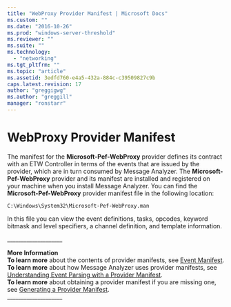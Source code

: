 ```yaml
---
title: "WebProxy Provider Manifest | Microsoft Docs"
ms.custom: ""
ms.date: "2016-10-26"
ms.prod: "windows-server-threshold"
ms.reviewer: ""
ms.suite: ""
ms.technology: 
  - "networking"
ms.tgt_pltfrm: ""
ms.topic: "article"
ms.assetid: 3edfd760-e4a5-432a-884c-c39509827c9b
caps.latest.revision: 17
author: "greggigwg"
ms.author: "greggill"
manager: "ronstarr"
---
```

# WebProxy Provider Manifest
The manifest for the **Microsoft-Pef-WebProxy** provider defines its contract with an ETW Controller in terms of the events that are issued by the provider, which are in turn consumed by Message Analyzer. The **Microsoft-Pef-WebProxy** provider and its manifest are installed and registered on your machine when you install Message Analyzer. You can find the **Microsoft-Pef-WebProxy** provider manifest file in the following location:  
  
 `C:\Windows\System32\Microsoft-Pef-WebProxy.man`  
  
 In this file you can view the event definitions, tasks, opcodes, keyword bitmask and level specifiers, a channel definition, and template information.  
  
 ___________________\_  
  
 **More Information**   
 **To learn more** about the contents of provider manifests, see [Event Manifest](etw-framework-conceptual-tutorial.md#BKMK_EventManifest).  
**To learn more** about how Message Analyzer uses provider manifests, see [Understanding Event Parsing with a Provider Manifest](understanding-event-parsing-with-a-provider-manifest.md).  
**To learn more** about obtaining a provider manifest if you are missing one, see [Generating a Provider Manifest](generating-a-provider-manifest.md).   
___________________\_